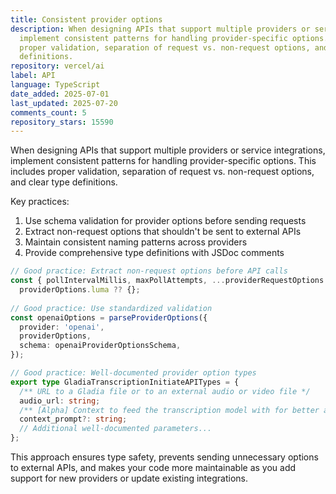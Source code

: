 ```yaml
---
title: Consistent provider options
description: When designing APIs that support multiple providers or service integrations,
  implement consistent patterns for handling provider-specific options. This includes
  proper validation, separation of request vs. non-request options, and clear type
  definitions.
repository: vercel/ai
label: API
language: TypeScript
date_added: 2025-07-01
last_updated: 2025-07-20
comments_count: 5
repository_stars: 15590
---
```


When designing APIs that support multiple providers or service integrations, implement consistent patterns for handling provider-specific options. This includes proper validation, separation of request vs. non-request options, and clear type definitions.

Key practices:
1. Use schema validation for provider options before sending requests
2. Extract non-request options that shouldn't be sent to external APIs
3. Maintain consistent naming patterns across providers
4. Provide comprehensive type definitions with JSDoc comments

```typescript
// Good practice: Extract non-request options before API calls
const { pollIntervalMillis, maxPollAttempts, ...providerRequestOptions } = 
  providerOptions.luma ?? {};
  
// Good practice: Use standardized validation
const openaiOptions = parseProviderOptions({
  provider: 'openai',
  providerOptions,
  schema: openaiProviderOptionsSchema,
});

// Good practice: Well-documented provider option types
export type GladiaTranscriptionInitiateAPITypes = {
  /** URL to a Gladia file or to an external audio or video file */
  audio_url: string;
  /** [Alpha] Context to feed the transcription model with for better accuracy */
  context_prompt?: string;
  // Additional well-documented parameters...
};
```

This approach ensures type safety, prevents sending unnecessary options to external APIs, and makes your code more maintainable as you add support for new providers or update existing integrations.